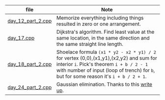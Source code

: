 file|Note
--|--
[day_12_part_2.cpp](day_12_part_2.cpp)|Memorize everything including things resulted in zero or one arrangement.
[day_17.cpp](day_17.cpp)|Dijkstra's algorithm. Find least value at the same location, in the same direction and the same straight line length.
[day_18_part_2.cpp](day_18_part_2.cpp)|Shoelace formula `(x1 * y2 - x2 * y1) / 2` for vertex (0,0),(x1,y1),(x2,y2) and sum for interior `i`. Pick's theorem `i + b / 2 - 1` with number of input (loop of trench) for `b`, but for some reason it's `i + b / 2 + 1`.
[day_24_part_2.cpp](day_24_part_2.cpp)|Gaussian elimination. Thanks to this [write up](https://www.reddit.com/r/adventofcode/comments/18pum3b/comment/kge0mw5/?utm_source=share&utm_medium=web2x&context=3).
